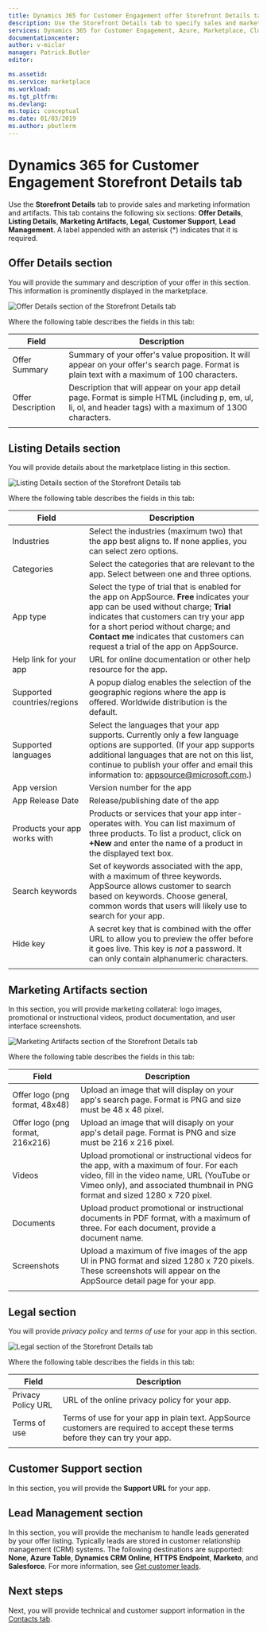 ```yaml
---
title: Dynamics 365 for Customer Engagement offer Storefront Details tab - Azure Marketplace | Microsoft Docs
description: Use the Storefront Details tab to specify sales and marketing information for a Dynamics 365 for Customer Engagement offer.
services: Dynamics 365 for Customer Engagement, Azure, Marketplace, Cloud Partner Portal, AppSource
documentationcenter:
author: v-miclar
manager: Patrick.Butler  
editor:

ms.assetid: 
ms.service: marketplace
ms.workload: 
ms.tgt_pltfrm: 
ms.devlang: 
ms.topic: conceptual
ms.date: 01/03/2019
ms.author: pbutlerm
---
```


# Dynamics 365 for Customer Engagement Storefront Details tab

Use the **Storefront Details** tab to provide sales and marketing information and artifacts.  This tab contains the following six sections: **Offer Details**, **Listing Details**, **Marketing Artifacts**, **Legal**, **Customer Support**, **Lead Management**.  A label appended with an asterisk (*) indicates that it is required.


## Offer Details section

You will provide the summary and description of your offer in this section.  This information is prominently displayed in the marketplace.
 
![Offer Details section of the Storefront Details tab](./media/storefront-tab-offer-details.png)

Where the following table describes the fields in this tab: 

|    **Field**          |  **Description**               |
|  ---------------      |  ---------------               |
|  Offer Summary        | Summary of your offer's value proposition. It will appear on your offer's search page. Format is plain text with a maximum of 100 characters. |
|  Offer Description    | Description that will appear on your app detail page. Format is simple HTML (including p, em, ul, li, ol, and header tags) with a maximum of 1300 characters.  |
|  |  | 


## Listing Details section

You will provide details about the marketplace listing in this section.

![Listing Details section of the Storefront Details tab](./media/storefront-tab-listing-details.png)

Where the following table describes the fields in this tab: 

|    **Field**          |  **Description**               |
|  ---------------      |  ---------------               |
|  Industries           | Select the industries (maximum two) that the app best aligns to. If none applies, you can select zero options.  |
|  Categories           | Select the categories that are relevant to the app. Select between one and three options.  |
|  App type             | Select the type of trial that is enabled for the app on AppSource. **Free** indicates your app can be used without charge; **Trial** indicates that customers can try your app for a short period without charge; and **Contact me** indicates that customers can request a trial of the app on AppSource.  |
| Help link for your app | URL for online documentation or other help resource for the app.  |
| Supported countries/regions | A popup dialog enables the selection of the geographic regions where the app is offered.  Worldwide distribution is the default. |
| Supported languages   | Select the languages that your app supports. Currently only a few language options are supported.  (If your app supports additional languages that are not on this list, continue to publish your offer and email this information to: appsource@microsoft.com.)  |
| App version           | Version number for the app    |
| App Release Date      | Release/publishing date of the app |
| Products your app works with | Products or services that your app inter-operates with. You can list maximum of three products. To list a product, click on **+New** and enter the name of a product in the displayed text box.  |
| Search keywords       | Set of keywords associated with the app, with a maximum of three keywords.  AppSource allows customer to search based on keywords.  Choose general, common words that users will likely use to search for your app.  |
|  Hide key             | A secret key that is combined with the offer URL to allow you to preview the offer before it goes live.  This key is *not* a password.  It can only contain alphanumeric characters.  |
|  |  |


## Marketing Artifacts section

In this section, you will provide marketing collateral: logo images, promotional or instructional videos, product documentation, and user interface screenshots.

![Marketing Artifacts section of the Storefront Details tab](./media/storefront-tab-market-artifacts.png)

Where the following table describes the fields in this tab: 

|    **Field**          |  **Description**               |
|  ---------------      |  ---------------               |
| Offer logo (png format, 48x48) | Upload an image that will display on your app's search page. Format is PNG and size must be 48 x 48 pixel. |
| Offer logo (png format, 216x216) | Upload an image that will disaply on your app's detail page. Format is PNG and size must be 216 x 216 pixel. |
| Videos                | Upload promotional or instructional videos for the app, with a maximum of four.  For each video, fill in the video name, URL (YouTube or Vimeo only), and associated thumbnail in PNG format and sized 1280 x 720 pixel.  | 
| Documents             | Upload product promotional or instructional documents in PDF format, with a maximum of three.  For each document, provide a document name.  |
| Screenshots           | Upload a maximum of five images of the app UI in PNG format and sized 1280 x 720 pixels.  These  screenshots will appear on the AppSource detail page for your app. |
|  |  |


## Legal section

You will provide *privacy policy* and *terms of use* for your app in this section.

![Legal section of the Storefront Details tab](./media/storefront-tab-legal.png)

Where the following table describes the fields in this tab: 

|    **Field**          |  **Description**               |
|  ---------------      |  ---------------               |
| Privacy Policy URL    | URL of the online privacy policy for your app.  |
| Terms of use          | Terms of use for your app in plain text.  AppSource customers are required to accept these terms before they can try your app. |
|  |  |


## Customer Support section

In this section, you will provide the **Support URL** for your app.


## Lead Management section

In this section, you will provide the mechanism to handle leads generated by your offer listing.  Typically leads are stored in customer relationship management (CRM) systems.  The following destinations are supported: **None**, **Azure Table**, **Dynamics CRM Online**, **HTTPS Endpoint**, **Marketo**, and **Salesforce**.  For more information, see [Get customer leads](../../cloud-partner-portal-orig/cloud-partner-portal-get-customer-leads.md).


## Next steps

Next, you will provide technical and customer support information in the [Contacts tab](./cpp-contacts-tab.md). 
